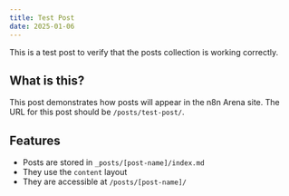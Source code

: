 ```yaml
---
title: Test Post
date: 2025-01-06
---
```


This is a test post to verify that the posts collection is working correctly.

## What is this?

This post demonstrates how posts will appear in the n8n Arena site. The URL for this post should be `/posts/test-post/`.

## Features

- Posts are stored in `_posts/[post-name]/index.md`
- They use the `content` layout
- They are accessible at `/posts/[post-name]/`
